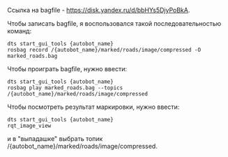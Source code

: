 Ссылка на bagfile - https://disk.yandex.ru/d/bbHYs5DjyPoBkA.

Чтобы записать bagfile, я воспользовался такой последовательностью команд:
```
dts start_gui_tools {autobot_name}
rosbag record /{autobot_name}/marked/roads/image/compressed -O marked_roads.bag
```

Чтобы проиграть bagfile, нужно ввести:
```
dts start_gui_tools {autobot_name}
rosbag play marked_roads.bag --topics /{autobot_name}/marked/roads/image/compressed
```

Чтобы посмотреть результат маркировки, нужно ввести:
```
dts start_gui_tools {autobot_name}
rqt_image_view
```

и в "выпадашке" выбрать топик /{autobot_name}/marked/roads/image/compressed.
